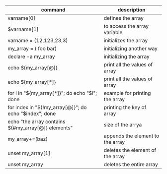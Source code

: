 |command|description|
|---|---|
| varname[0] | defines the array |
| $varname[1] | to access the array variable |
| varname = (12,123,23,3) | initializes the array |
| my_array = ( foo bar) | initializing another way |
| declare -a my_array| initializing the array|
| echo ${my_array[@]} | print all the values of array |
| echo ${my_array[*]} | print all the values of array |
| for i in "${my_array[*]}"; do echo "$i"; done | example for printing the array |
| for index in "${!my_array[@]}"; do echo "$index"; done | printing the key of array |
| echo "the array contains ${#my_array[@]} elements" | size of the arrya |
| my_array+=(baz) | appends the element to the array |
| unset my_array[1] | deletes the element of the array |
| unset my_array | deletes the entire array |

